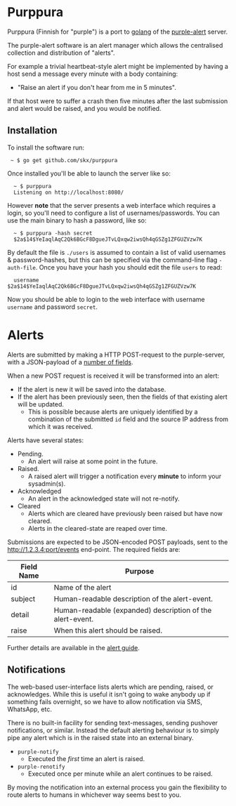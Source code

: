 # Purppura

Purppura (Finnish for "purple") is a port to [golang](https://golang.org/) of the [purple-alert](https://github.com/skx/purple) server.

The purple-alert software is an alert manager which allows the centralised collection and distribution of "alerts".

For example a trivial heartbeat-style alert might be implemented by having a host send a message every minute with a body containing:

* "Raise an alert if you don't hear from me in 5 minutes".

If that host were to suffer a crash then five minutes after the last submission and alert would be raised, and you would be notified.


## Installation

To install the software run:

     ~ $ go get github.com/skx/purppura

Once installed you'll be able to launch the server like so:

      ~ $ purppura
      Listening on http://localhost:8080/

However **note** that the server presents a web interface which requires a login, so you'll need to configure a list of usernames/passwords.  You can use the main binary to hash a password, like so:

      ~ $ purppura -hash secret
      $2a$14$YeIaqlAqC2Qk6BGcF8DgueJTvLQxqw2iwsQh4qGSZg1ZFGUZVzw7K

By default the file is `./users` is assumed to contain a list of valid usernames & password-hashes, but this can be specified via the command-line flag `-auth-file`.   Once you have your hash you should edit the file `users` to read:

      username $2a$14$YeIaqlAqC2Qk6BGcF8DgueJTvLQxqw2iwsQh4qGSZg1ZFGUZVzw7K

Now you should be able to login to the web interface with username `username` and password `secret`.



# Alerts

Alerts are submitted by making a HTTP POST-request to the purple-server, with a JSON-payload of a [number of fields](ALERTS.md).

When a new POST request is received it will be transformed into an alert:

* If the alert is new it will be saved into the database.
* If the alert has been previously seen, then the fields of that existing alert will be updated.
     * This is possible because alerts are uniquely identified by a combination of the submitted `id` field and the source IP address from which it was received.

Alerts have several states:

* Pending.
   * An alert will raise at some point in the future.
* Raised.
   * A raised alert will trigger a notification every **minute** to inform your sysadmin(s).
* Acknowledged
   * An alert in the acknowledged state will not re-notify.
* Cleared
   * Alerts which are cleared have previously been raised but have now cleared.
   * Alerts in the cleared-state are reaped over time.

Submissions are expected to be JSON-encoded POST payloads, sent
to the http://1.2.3.4:port/events end-point.  The required fields are:

|Field Name | Purpose                                                   |
|-----------|-----------------------------------------------------------|
|id         | Name of the alert                                         |
|subject    | Human-readable description of the alert-event.            |
|detail     | Human-readable (expanded) description of the alert-event. |
|raise      | When this alert should be raised.                         |

Further details are available in the [alert guide](ALERTS.md).

## Notifications

The web-based user-interface lists alerts which are pending, raised, or acknowledges.  While this is useful it isn't going to wake anybody up if something fails overnight, so we have to allow notification via SMS, WhatsApp, etc.

There is no built-in facility for sending text-messages, sending pushover notifications, or similar.  Instead the default alerting behaviour is to simply pipe any alert which is in the raised state into an external binary.

* `purple-notify`
   * Executed the _first_ time an alert is raised.
* `purple-renotify`
   * Executed once per minute while an alert continues to be raised.

By moving the notification into an external process you gain the flexibility
to route alerts to humans in whichever way seems best to you.
